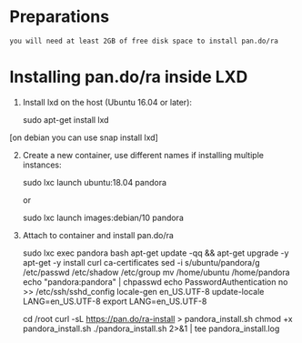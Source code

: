 # Preparations

    you will need at least 2GB of free disk space to install pan.do/ra

# Installing pan.do/ra inside LXD

1) Install lxd on the host (Ubuntu 16.04 or later):

    sudo apt-get install lxd

[on debian you can use snap install lxd]

2) Create a new container, use different names if installing multiple instances:

    sudo lxc launch ubuntu:18.04 pandora

    or

    sudo lxc launch images:debian/10 pandora

3) Attach to container and install pan.do/ra

    sudo lxc exec pandora bash
    apt-get update -qq && apt-get upgrade -y
    apt-get -y install curl ca-certificates
    sed -i s/ubuntu/pandora/g /etc/passwd /etc/shadow /etc/group
    mv /home/ubuntu /home/pandora
    echo "pandora:pandora" | chpasswd
    echo PasswordAuthentication no >> /etc/ssh/sshd_config
    locale-gen en_US.UTF-8
    update-locale LANG=en_US.UTF-8
    export LANG=en_US.UTF-8

    cd /root
    curl -sL https://pan.do/ra-install > pandora_install.sh
    chmod +x pandora_install.sh
    ./pandora_install.sh 2>&1 | tee pandora_install.log

